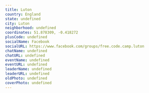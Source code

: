 ```yaml
---
title: Luton
country: England
state: undefined
city: Luton
neighborhood: undefined
coordinates: 51.878309, -0.418272
plusCode: undefined
socialName: Facebook
socialURL: https://www.facebook.com/groups/free.code.camp.luton
chatName: undefined
chatURL: undefined
eventName: undefined
eventURL: undefined
leaderName: undefined
leaderURL: undefined
oldPhoto: undefined
coverPhoto: undefined
---
```

